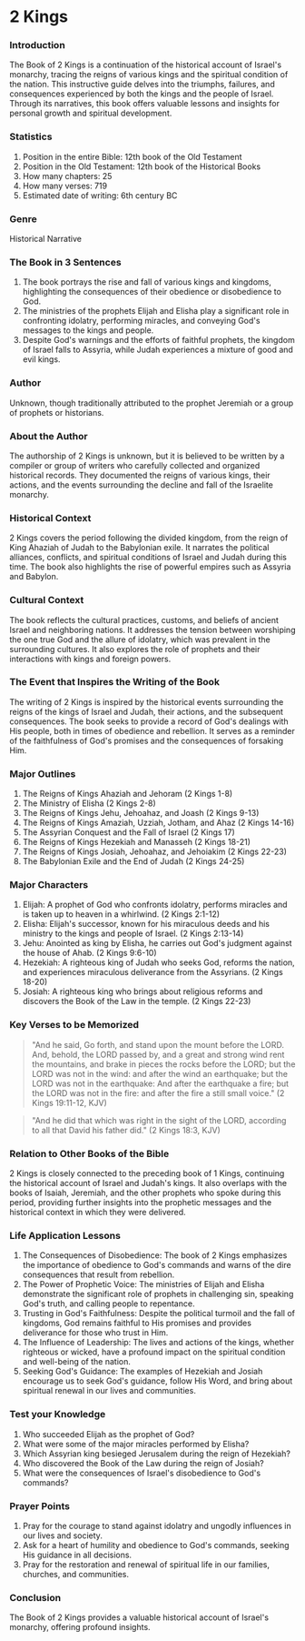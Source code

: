 # 2 Kings

### Introduction

The Book of 2 Kings is a continuation of the historical account of Israel's monarchy, tracing the reigns of various kings and the spiritual condition of the nation. This instructive guide delves into the triumphs, failures, and consequences experienced by both the kings and the people of Israel. Through its narratives, this book offers valuable lessons and insights for personal growth and spiritual development.

### Statistics

1. Position in the entire Bible: 12th book of the Old Testament
2. Position in the Old Testament: 12th book of the Historical Books
3. How many chapters: 25
4. How many verses: 719
5. Estimated date of writing: 6th century BC

### Genre

Historical Narrative

### The Book in 3 Sentences

1. The book portrays the rise and fall of various kings and kingdoms, highlighting the consequences of their obedience or disobedience to God.
2. The ministries of the prophets Elijah and Elisha play a significant role in confronting idolatry, performing miracles, and conveying God's messages to the kings and people.
3. Despite God's warnings and the efforts of faithful prophets, the kingdom of Israel falls to Assyria, while Judah experiences a mixture of good and evil kings.

### Author

Unknown, though traditionally attributed to the prophet Jeremiah or a group of prophets or historians.

### About the Author

The authorship of 2 Kings is unknown, but it is believed to be written by a compiler or group of writers who carefully collected and organized historical records. They documented the reigns of various kings, their actions, and the events surrounding the decline and fall of the Israelite monarchy.

### Historical Context

2 Kings covers the period following the divided kingdom, from the reign of King Ahaziah of Judah to the Babylonian exile. It narrates the political alliances, conflicts, and spiritual conditions of Israel and Judah during this time. The book also highlights the rise of powerful empires such as Assyria and Babylon.

### Cultural Context

The book reflects the cultural practices, customs, and beliefs of ancient Israel and neighboring nations. It addresses the tension between worshiping the one true God and the allure of idolatry, which was prevalent in the surrounding cultures. It also explores the role of prophets and their interactions with kings and foreign powers.

### The Event that Inspires the Writing of the Book

The writing of 2 Kings is inspired by the historical events surrounding the reigns of the kings of Israel and Judah, their actions, and the subsequent consequences. The book seeks to provide a record of God's dealings with His people, both in times of obedience and rebellion. It serves as a reminder of the faithfulness of God's promises and the consequences of forsaking Him.

### Major Outlines

1. The Reigns of Kings Ahaziah and Jehoram (2 Kings 1-8)
2. The Ministry of Elisha (2 Kings 2-8)
3. The Reigns of Kings Jehu, Jehoahaz, and Joash (2 Kings 9-13)
4. The Reigns of Kings Amaziah, Uzziah, Jotham, and Ahaz (2 Kings 14-16)
5. The Assyrian Conquest and the Fall of Israel (2 Kings 17)
6. The Reigns of Kings Hezekiah and Manasseh (2 Kings 18-21)
7. The Reigns of Kings Josiah, Jehoahaz, and Jehoiakim (2 Kings 22-23)
8. The Babylonian Exile and the End of Judah (2 Kings 24-25)

### Major Characters

1. Elijah: A prophet of God who confronts idolatry, performs miracles and is taken up to heaven in a whirlwind. (2 Kings 2:1-12)&#x20;
2. Elisha: Elijah's successor, known for his miraculous deeds and his ministry to the kings and people of Israel. (2 Kings 2:13-14)&#x20;
3. Jehu: Anointed as king by Elisha, he carries out God's judgment against the house of Ahab. (2 Kings 9:6-10)&#x20;
4. Hezekiah: A righteous king of Judah who seeks God, reforms the nation, and experiences miraculous deliverance from the Assyrians. (2 Kings 18-20)&#x20;
5. Josiah: A righteous king who brings about religious reforms and discovers the Book of the Law in the temple. (2 Kings 22-23)

### Key Verses to be Memorized

> "And he said, Go forth, and stand upon the mount before the LORD. And, behold, the LORD passed by, and a great and strong wind rent the mountains, and brake in pieces the rocks before the LORD; but the LORD was not in the wind: and after the wind an earthquake; but the LORD was not in the earthquake: And after the earthquake a fire; but the LORD was not in the fire: and after the fire a still small voice." (2 Kings 19:11-12, KJV)

> "And he did that which was right in the sight of the LORD, according to all that David his father did." (2 Kings 18:3, KJV)

### Relation to Other Books of the Bible

2 Kings is closely connected to the preceding book of 1 Kings, continuing the historical account of Israel and Judah's kings. It also overlaps with the books of Isaiah, Jeremiah, and the other prophets who spoke during this period, providing further insights into the prophetic messages and the historical context in which they were delivered.

### Life Application Lessons

1. The Consequences of Disobedience: The book of 2 Kings emphasizes the importance of obedience to God's commands and warns of the dire consequences that result from rebellion.
2. The Power of Prophetic Voice: The ministries of Elijah and Elisha demonstrate the significant role of prophets in challenging sin, speaking God's truth, and calling people to repentance.
3. Trusting in God's Faithfulness: Despite the political turmoil and the fall of kingdoms, God remains faithful to His promises and provides deliverance for those who trust in Him.
4. The Influence of Leadership: The lives and actions of the kings, whether righteous or wicked, have a profound impact on the spiritual condition and well-being of the nation.
5. Seeking God's Guidance: The examples of Hezekiah and Josiah encourage us to seek God's guidance, follow His Word, and bring about spiritual renewal in our lives and communities.

### Test your Knowledge

1. Who succeeded Elijah as the prophet of God?
2. What were some of the major miracles performed by Elisha?
3. Which Assyrian king besieged Jerusalem during the reign of Hezekiah?
4. Who discovered the Book of the Law during the reign of Josiah?
5. What were the consequences of Israel's disobedience to God's commands?

### Prayer Points

1. Pray for the courage to stand against idolatry and ungodly influences in our lives and society.
2. Ask for a heart of humility and obedience to God's commands, seeking His guidance in all decisions.
3. Pray for the restoration and renewal of spiritual life in our families, churches, and communities.

### Conclusion

The Book of 2 Kings provides a valuable historical account of Israel's monarchy, offering profound insights.
